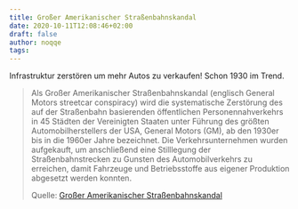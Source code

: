 ```yaml
---
title: Großer Amerikanischer Straßenbahnskandal
date: 2020-10-11T12:08:46+02:00
draft: false
author: noqqe
tags:
---
```


Infrastruktur zerstören um mehr Autos zu verkaufen! Schon 1930 im Trend.

> Als Großer Amerikanischer Straßenbahnskandal (englisch General Motors
> streetcar conspiracy) wird die systematische Zerstörung des auf der
> Straßenbahn basierenden öffentlichen Personennahverkehrs in 45 Städten der
> Vereinigten Staaten unter Führung des größten Automobilherstellers der USA,
> General Motors (GM), ab den 1930er bis in die 1960er Jahre bezeichnet. Die
> Verkehrsunternehmen wurden aufgekauft, um anschließend eine Stilllegung der
> Straßenbahnstrecken zu Gunsten des Automobilverkehrs zu erreichen, damit
> Fahrzeuge und Betriebsstoffe aus eigener Produktion abgesetzt werden konnten.
>
> Quelle: [Großer Amerikanischer Straßenbahnskandal](https://de.m.wikipedia.org/wiki/Gro%C3%9Fer_Amerikanischer_Stra%C3%9Fenbahnskandal)
